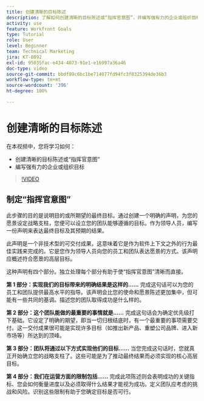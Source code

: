 ```yaml
---
title: 创建清晰的目标陈述
description: 了解如何创建清晰的目标陈述或“指挥官意图”，并编写强有力的企业或组织目标。
activity: use
feature: Workfront Goals
type: Tutorial
role: User
level: Beginner
team: Technical Marketing
jira: KT-8892
exl-id: 95035fac-e434-4073-91e1-e16997a36a46
doc-type: video
source-git-commit: bbdf99c6bc1be714077fd94fc3f8325394de36b3
workflow-type: tm+mt
source-wordcount: '396'
ht-degree: 100%

---
```


# 创建清晰的目标陈述

在本视频中，您将学习如何：

* 创建清晰的目标陈述或“指挥官意图”
* 编写强有力的企业或组织目标

>[!VIDEO](https://video.tv.adobe.com/v/335186/?quality=12&learn=on&enablevpops=1)

<!--
Your turn graphic
-->

## 制定“指挥官意图”

此步骤的目的是说明目的或所期望的最终目标。通过创建一个明确的声明，为您的愿景设定战略支柱，您便可以设立您的团队能够遵循的目标。作为领导人员，编写一份声明来表达最终目标及其预期的结果。

此声明是一个非技术型的可交付成果，这意味着它是作为软件上下文之外的行为最佳实践来完成的。它是您作为领导人员向您的员工和团队表达愿景的方式。该声明应概述符合愿景的高层目标。

这种声明有四个部分。独立处理每个部分有助于使“指挥官意图”清晰而直接。

**第 1 部分：实现我们的目标带来的明确结果是这样的……**
完成这句话可以为您的员工和团队提供最高水平的指导。该声明会比您的使命和愿景陈述更加集中，但可能有一些共同的基调。描述您的团队取得成功是什么样的。

**第 2 部分：这个团队能做的最重要的事情就是……**
完成这句话会为确定优先级打下基础。它设定了明确的期望，即当一切归根结底时，有一个最重要的事项需要交付。这一交付成果很可能是实现许多目标（如推出新产品、重塑公司品牌、进入新市场等）所达到的顶峰。

**第 3 部分：团队将通过以下方式实现他们的目标……**
当您完成这句话时，您就真正开始确立您的战略支柱了。这些可能是为了推动最终结果而必须实现的核心高层目标。

**第 4 部分：我们在运营方面的限制包括……**
完成此项陈述则会表明成功的关键指标、您会如何衡量进度以及必须取得什么结果才能视为成功。定义团队应考虑的挑战和风险。识别这些限制有助于您确定目标是否可行。
